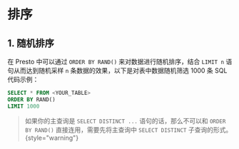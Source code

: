 # 排序

<show-structure depth="2"/>

## 1. 随机排序

在 Presto 中可以通过 `ORDER BY RAND()` 来对数据进行随机排序，结合 `LIMIT n` 语句从而达到随机采样 `n` 条数据的效果，以下是对表中数据随机筛选 1000 条 SQL 代码示例：

```SQL
SELECT * FROM <YOUR_TABLE>
ORDER BY RAND()
LIMIT 1000
```

> 如果你的主查询是 `SELECT DISTINCT ...` 语句的话，那么不可以和 `ORDER BY RAND()` 直接连用，需要先将主查询中 `SELECT DISTINCT` 子查询的形式。
{style="warning"}


